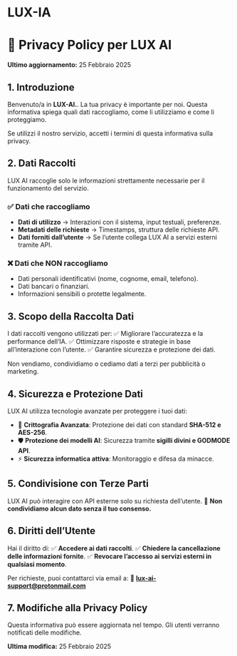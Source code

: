 # LUX-IA 
# 📜 Privacy Policy per LUX AI

**Ultimo aggiornamento:** 25 Febbraio 2025

## 1. Introduzione
Benvenuto/a in **LUX-AI.**. La tua privacy è importante per noi. Questa informativa spiega quali dati raccogliamo, come li utilizziamo e come li proteggiamo.

Se utilizzi il nostro servizio, accetti i termini di questa informativa sulla privacy.

## 2. Dati Raccolti
LUX AI raccoglie solo le informazioni strettamente necessarie per il funzionamento del servizio.

### ✅ Dati che raccogliamo
- **Dati di utilizzo** → Interazioni con il sistema, input testuali, preferenze.
- **Metadati delle richieste** → Timestamps, struttura delle richieste API.
- **Dati forniti dall’utente** → Se l’utente collega LUX AI a servizi esterni tramite API.

### ❌ Dati che NON raccogliamo
- Dati personali identificativi (nome, cognome, email, telefono).
- Dati bancari o finanziari.
- Informazioni sensibili o protette legalmente.

## 3. Scopo della Raccolta Dati
I dati raccolti vengono utilizzati per:
✅ Migliorare l’accuratezza e la performance dell’IA.
✅ Ottimizzare risposte e strategie in base all’interazione con l’utente.
✅ Garantire sicurezza e protezione dei dati.

Non vendiamo, condividiamo o cediamo dati a terzi per pubblicità o marketing.

## 4. Sicurezza e Protezione Dati
LUX AI utilizza tecnologie avanzate per proteggere i tuoi dati:
- 🔐 **Crittografia Avanzata**: Protezione dei dati con standard **SHA-512 e AES-256**.
- 🛡 **Protezione dei modelli AI**: Sicurezza tramite **sigilli divini e GODMODE API**.
- ⚡ **Sicurezza informatica attiva**: Monitoraggio e difesa da minacce.

## 5. Condivisione con Terze Parti
LUX AI può interagire con API esterne solo su richiesta dell’utente.
📌 **Non condividiamo alcun dato senza il tuo consenso.**

## 6. Diritti dell’Utente
Hai il diritto di:
✅ **Accedere ai dati raccolti**.
✅ **Chiedere la cancellazione delle informazioni fornite**.
✅ **Revocare l’accesso ai servizi esterni in qualsiasi momento**.

Per richieste, puoi contattarci via email a:
📩 **lux-ai-support@protonmail.com**

## 7. Modifiche alla Privacy Policy
Questa informativa può essere aggiornata nel tempo. Gli utenti verranno notificati delle modifiche.

**Ultima modifica:** 25 Febbraio 2025


